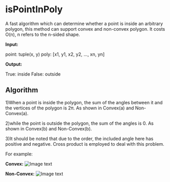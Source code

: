 # isPointInPoly
A fast algorithm which can determine whether a point is inside an arbitrary polygon, this method can support convex and non-convex polygon. 
It costs O(n), n refers to the n-sided shape.

**Input:**

point: tuple(x, y)
poly: [x1, y1, x2, y2, ..., xn, yn]

**Output:**

True: inside
False: outside

## Algorithm
1)When a point is inside the polygon, the sum of the angles between it and the vertices of the polygon is 2π. As shown in Convex(a) and Non-Convex(a).

2)while the point is outside the polygon, the sum of the angles is 0. As shown in Convex(b) and Non-Convex(b).

3)It should be noted that due to the order, the included angle here has positive and negative. Cross product is employed to deal with this problem.

For example:

**Convex:**
![Image text](https://github.com/kernel-Peanut/isPointInPoly/blob/main/convex.png)

**Non-Convex:**
![Image text](https://github.com/kernel-Peanut/isPointInPoly/blob/main/non-convex.png)
